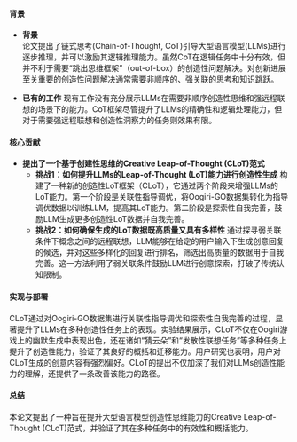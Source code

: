 #### 背景
- **背景**     
    论文提出了链式思考(Chain-of-Thought, CoT)引导大型语言模型(LLMs)进行逐步推理，并可以激励其逻辑推理能力。虽然CoT在逻辑任务中十分有效，但并不利于需要“跳出思维框架”（out-of-box）的创造性问题解决。对创新进展至关重要的创造性问题解决通常需要非顺序的、强关联的思考和知识跳跃。

- **已有的工作**
    现有工作没有充分展示LLMs在需要非顺序创造性思维和强远程联想的场景下的能力。CoT框架尽管提升了LLMs的精确性和逻辑处理能力，但对于需要强远程联想和创造性洞察力的任务则效果有限。

#### 核心贡献
- **提出了一个基于创建性思维的Creative Leap-of-Thought (CLoT)范式**
    - **挑战1：如何提升LLMs的Leap-of-Thought (LoT)能力进行创造性生成**
        构建了一种新的创造性LoT框架（CLoT），它通过两个阶段来增强LLMs的LoT能力。第一个阶段是关联性指导调优，将Oogiri-GO数据集转化为指导调优数据以训练LLM，提高其LoT能力。第二阶段是探索性自我完善，鼓励LLM生成更多创造性LoT数据并自我完善。
    - **挑战2：如何确保生成的LoT数据既高质量又具有多样性**
        通过探寻弱关联条件下概念之间的远程联想，LLM能够在给定的用户输入下生成创意回复的候选，并对这些多样化的回复进行排名，筛选出高质量的数据用于自我完善。这一方法利用了弱关联条件鼓励LLM进行创意探索，打破了传统认知限制。
    
#### 实现与部署
CLoT通过对Oogiri-GO数据集进行关联性指导调优和探索性自我完善的过程，显著提升了LLMs在多种创造性任务上的表现。实验结果展示，CLoT不仅在Oogiri游戏上的幽默生成中表现出色，还在诸如“猜云朵”和“发散性联想任务”等多种任务上提升了创造性能力，验证了其良好的概括和迁移能力。用户研究也表明，用户对CLoT生成的创意内容有强烈偏好。CLoT的提出不仅加深了我们对LLMs创造性能力的理解，还提供了一条改善该能力的路径。

#### 总结
本论文提出了一种旨在提升大型语言模型创造性思维能力的Creative Leap-of-Thought (CLoT)范式，并验证了其在多种任务中的有效性和概括能力。
